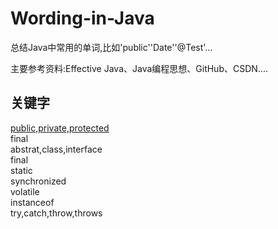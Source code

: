 # Wording-in-Java
总结Java中常用的单词,比如'public''Date''@Test'...

主要参考资料:Effective Java、Java编程思想、GitHub、CSDN....

## 关键字

[public,private,protected](sources/访问控制.md)   
final  
abstrat,class,interface  
final  
static  
synchronized  
volatile  
instanceof  
try,catch,throw,throws  

